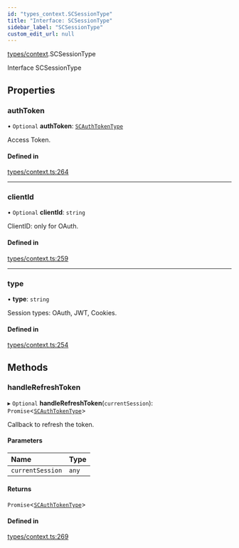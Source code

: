 ```yaml
---
id: "types_context.SCSessionType"
title: "Interface: SCSessionType"
sidebar_label: "SCSessionType"
custom_edit_url: null
---
```


[types/context](../modules/types_context.md).SCSessionType

Interface SCSessionType

## Properties

### authToken

• `Optional` **authToken**: [`SCAuthTokenType`](types_context.SCAuthTokenType.md)

Access Token.

#### Defined in

[types/context.ts:264](https://github.com/selfcommunity/community-ui/blob/a7bfc2b/packages/sc-core/src/types/context.ts#L264)

___

### clientId

• `Optional` **clientId**: `string`

ClientID: only for OAuth.

#### Defined in

[types/context.ts:259](https://github.com/selfcommunity/community-ui/blob/a7bfc2b/packages/sc-core/src/types/context.ts#L259)

___

### type

• **type**: `string`

Session types: OAuth, JWT, Cookies.

#### Defined in

[types/context.ts:254](https://github.com/selfcommunity/community-ui/blob/a7bfc2b/packages/sc-core/src/types/context.ts#L254)

## Methods

### handleRefreshToken

▸ `Optional` **handleRefreshToken**(`currentSession`): `Promise`<[`SCAuthTokenType`](types_context.SCAuthTokenType.md)\>

Callback to refresh the token.

#### Parameters

| Name | Type |
| :------ | :------ |
| `currentSession` | `any` |

#### Returns

`Promise`<[`SCAuthTokenType`](types_context.SCAuthTokenType.md)\>

#### Defined in

[types/context.ts:269](https://github.com/selfcommunity/community-ui/blob/a7bfc2b/packages/sc-core/src/types/context.ts#L269)
